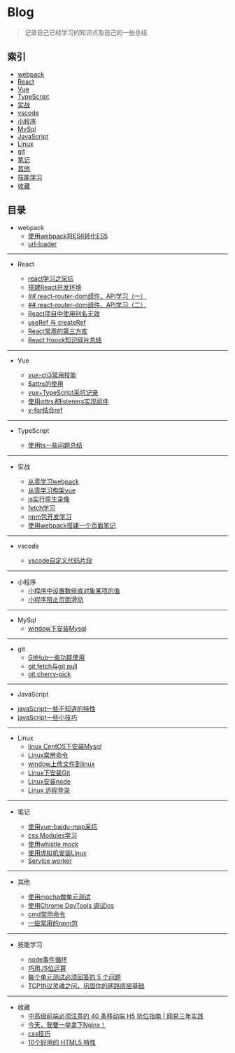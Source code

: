 # Blog

> 记录自己已经学习的知识点及自己的一些总结

## 索引

* [webpack](#webpack)
* [React](#React)
* [Vue](#vue)
* [TypeScript](#TypeScript)
* [实战](#实战)
* [vscode](#vscode)
* [小程序](#小程序)
* [MySql](#MySql)
* [JavaScript](#JavaScript)
* [Linux](#Linux)
* [git](#git)
* [笔记](#笔记)
* [其他](#其他)
* [技能学习](#技能学习)
* [收藏](#收藏)

## 目录

* <a id="webpack">webpack</a>
    - [使用webpack将ES6转化ES5](https://github.com/smallmonsters/Blog/blob/master/2019/11/2.md)
    - [url-loader](https://github.com/smallmonsters/Blog/blob/master/2019/11/3.md)

---

* <a id="React">React</a>

    - [react学习之采坑](https://github.com/smallmonsters/Blog/blob/master/2019/12/5.md)
    - [搭建React开发环境](https://github.com/smallmonsters/Blog/blob/master/2020/02/1.md)
    - [## react-router-dom组件、API学习（一）](https://github.com/smallmonsters/Blog/blob/master/2020/02/2.md)
    - [## react-router-dom组件、API学习（二）](https://github.com/smallmonsters/Blog/blob/master/2020/02/4.md)

    <!-- - [## react-router-dom组件、API学习（三）](https://github.com/smallmonsters/Blog/blob/master/2020/02/5.md) -->

    - [React项目中使用别名无效](https://github.com/smallmonsters/Blog/blob/master/2020/02/3.md)
    - [useRef 与 createRef](https://github.com/smallmonsters/Blog/blob/master/2020/03/1.md)
    - [React常用的第三方库](https://github.com/smallmonsters/Blog/blob/master/2020/02/7.md)
    - [React Hoock知识碎片总结](https://github.com/smallmonsters/Blog/blob/master/2020/05/1.md)

---

* <a id="Vue">Vue</a>

    - [vue-cli3常用技能](https://github.com/smallmonsters/Blog/blob/master/2019/11/9.md)
    - [$attrs的使用](https://github.com/smallmonsters/Blog/blob/master/2019/11/10.md)
    - [vue+TypeScript采坑记录](https://github.com/smallmonsters/Blog/blob/master/2019/11/20.md)
    - [使用$attrs和$listeners实现组件](https://github.com/smallmonsters/Blog/blob/master/2019/12/1.md)
    - [v-for结合ref](https://github.com/smallmonsters/Blog/blob/master/2020/1.md)

---

* <a id="TypeScript">TypeScript</a>

    - [使用ts一些问题总结](https://github.com/smallmonsters/Blog/blob/master/2019/12/2.md)

    <!-- - [如何写一个ts定义文件](https://github.com/smallmonsters/Blog/blob/master/2020/05/2.md) -->

---

* <a id="实战">实战</a>
    - [从零学习webpack](https://github.com/smallmonsters/webpack_study)
    - [从零学习构架vue](https://github.com/smallmonsters/vue_typescript_practice)
    - [js实行原生录像](https://github.com/smallmonsters/js-vidoe)
    - [fetch学习](https://github.com/smallmonsters/fetch-study)
    - [npm包开发学习](https://github.com/smallmonsters/npm-study)
    - [使用webpack搭建一个页面笔记](https://github.com/smallmonsters/exercises/blob/main/demo/webpack-builc-web-app/note/1.md)

    <!-- - [React学习demo集合](https://github.com/smallmonsters/react-demo-gather) -->

---

* <a id="vscode">vscode</a>

   - [vscode自定义代码片段](https://github.com/smallmonsters/Blog/blob/master/2019/11/11.md)

---

* <a id="小程序">小程序</a>
    - [小程序中设置数组或对象某项的值](https://github.com/smallmonsters/Blog/blob/master/2019/11/4.md)
    - [小程序阻止页面滑动](https://github.com/smallmonsters/Blog/blob/master/2019/11/5.md)

---

* <a id="MySql">MySql</a>
    - [window下安装Mysql](https://github.com/smallmonsters/Blog/blob/master/2019/11/14.md)

---

* <a id="git">git</a>
    - [GitHub一些功能使用](https://github.com/smallmonsters/Blog/blob/master/2019/12/4.md)
    - [git fetch与git pull](https://github.com/smallmonsters/Blog/blob/master/2020/06/1.md)
    - [git cherry-pick](https://github.com/smallmonsters/Blog/blob/master/2020/12/2.md)

---

* <a id="JavaScript">JavaScript</a>

 - [javaScript一些不知道的特性](https://github.com/smallmonsters/Blog/blob/master/2019/11/16.md)
 - [javaScript一些小技巧](https://github.com/smallmonsters/Blog/blob/master/2020/02/5.md)

---

* <a id="Linux">Linux</a>
    - [linux CentOS下安装Mysql](https://github.com/smallmonsters/Blog/blob/master/2019/11/17.md)
    - [Linux常用命令](https://github.com/smallmonsters/Blog/blob/master/2019/11/6.md)
    - [window上传文件到linux](https://github.com/smallmonsters/Blog/blob/master/2019/11/7.md)
    - [Linux下安装Git](https://github.com/smallmonsters/Blog/blob/master/2019/11/18.md)
    - [Linux安装node](https://blog.csdn.net/putao2062/article/details/79647597)
    - [Linux 远程登录](https://www.runoob.com/linux/linux-remote-login.html)

---

* <a id="笔记">笔记</a>

    <!-- - [不用加减乘除运算符，求整数的7倍](https://github.com/smallmonsters/Blog/blob/master/2019/11/8.md) -->

    - [使用vue-baidu-map采坑](https://github.com/smallmonsters/Blog/blob/master/2019/11/13.md)

    <!-- - [看了一些面试题/编程题总结](https://github.com/smallmonsters/Blog/blob/master/2019/11/15.md) -->

    - [css Modules学习](https://github.com/smallmonsters/Blog/blob/master/2019/11/19.md)
    <!-- - [面试总结之框架篇](https://github.com/smallmonsters/Blog/blob/master/2020/03/2.md)
    - [面试总结之基础篇](https://github.com/smallmonsters/Blog/blob/master/2020/04/1.md)
    - [面试总结之笔试篇](https://github.com/smallmonsters/Blog/blob/master/2020/04/2.md) -->
    - [使用whistle mock](https://github.com/smallmonsters/Blog/blob/master/2020/06/3.md)
    - [使用虚拟机安装Linux](https://github.com/smallmonsters/Blog/blob/master/2020/06/4.md)
    - [Service worker](https://github.com/smallmonsters/Blog/blob/master/2020/08/1.md)

---

* <a id="其他">其他</a>
    - [使用mocha做单元测试](https://github.com/smallmonsters/Blog/blob/master/2019/11/1.md)
    - [使用Chrome DevTools 调试ios](https://github.com/smallmonsters/Blog/blob/master/2020/01/2.md)
    - [cmd常用命令](https://github.com/smallmonsters/Blog/blob/master/2020/06/2.md)
    - [一些常用的npm包](https://github.com/smallmonsters/Blog/blob/master/2020/07/1.md)

    <!-- - [使用依赖只有安全漏洞,如何更新]() -->

---

* <a id="技能学习">技能学习</a>
    - [node事件循环](http://www.ruanyifeng.com/blog/2018/02/node-event-loop.html)
    - [巧用JS位运算](https://juejin.im/post/5a9ebc376fb9a028c6753d0e)
    - [每个单元测试必须回答的 5 个问题](https://75.team/post/5-questions-every-unit-test-must-answer.html)

    <!-- - [React生命周期](https://blog.bitsrc.io/react-16-lifecycle-methods-how-and-when-to-use-them-f4ad31fb2282) -->

    - [TCP协议灵魂之问，巩固你的网路底层基础](https://juejin.im/post/5e527c58e51d4526c654bf41#heading-14)

----

* <a id="收藏">收藏</a>
  - [中高级前端必须注意的 40 条移动端 H5 坑位指南 | 网易三年实践](https://mp.weixin.qq.com/s/921YtuKTJRE-Pz2WF5OQOg)
  - [今天，我要一举拿下Nginx！](https://mp.weixin.qq.com/s/eNKan_yPdbl5nPeSi2mflA)
  - [css技巧](https://mp.weixin.qq.com/s/3At3rOpBBJV_55whfxch-Q)
  - [10个好用的 HTML5 特性](https://mp.weixin.qq.com/s/I42K28dwIxdOj_jO2FMV4g)
